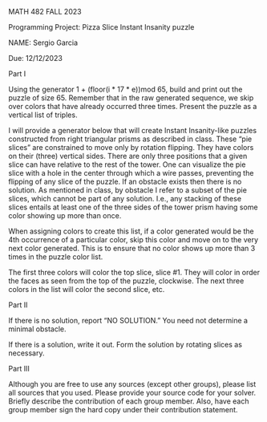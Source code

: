 MATH 482 FALL 2023

Programming Project: Pizza Slice Instant Insanity puzzle

NAME: Sergio Garcia

Due: 12/12/2023

Part I

Using the generator 1 + (floor(i * 17 * e))mod 65, build and print out the puzzle of
size 65. Remember that in the raw generated sequence, we skip over colors that
have already occurred three times. Present the puzzle as a vertical list of triples.

I will provide a generator below that will create Instant Insanity-like puzzles constructed from right triangular prisms as described in class.  These “pie slices” are constrained to move only by rotation flipping.  They have colors on their (three) vertical sides.  There are only three positions that a given slice can have relative to the rest of the tower.  One can visualize the pie slice with a hole in the center through which a wire passes, preventing the flipping of any slice of the puzzle. If an obstacle exists then there is no solution.  As mentioned in class, by obstacle I refer to a subset of the pie slices, which cannot be part of any solution.  I.e., any stacking of these slices entails at least one of the three sides of the tower prism having some color showing up more than once.

When assigning colors to create this list, if a color generated would be the 4th occurrence of a particular color, skip this color and move on to the very next color generated.  This is to ensure that no color shows up more than 3 times in the puzzle color list.  

The first three colors will color the top slice, slice #1.  They will color in order the faces as seen from the top of the puzzle, clockwise.  The next three colors in the list will color the second slice, etc.  

Part II

If there is no solution, report “NO SOLUTION.” You need not determine a minimal
obstacle.

If there is a solution, write it out. Form the solution by rotating slices as necessary.

Part III

Although you are free to use any sources (except other groups), please list all
sources that you used. Please provide your source code for your solver. Briefly
describe the contribution of each group member. Also, have each group member
sign the hard copy under their contribution statement.

